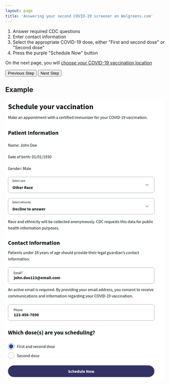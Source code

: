 ```yaml
---
layout: page
title: 'Answering your second COVID-19 screener on Walgreens.com'
---
```


1. Answer required CDC questions
2. Enter contact information
3. Select the appropriate COVID-19 dose, either "First and second dose" or "Second dose"
4. Press the purple "Schedule Now" button

On the next page, you will [choose your COVID-19 vaccination location](./location)

[<button>Previous Step</button>](./screener)
[<button>Next Step</button>](./location)

## Example

![Second Screener Example Form](./images/screener2.png)

